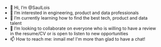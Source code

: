 - 👋 Hi, I’m @SaulLois
- 👀 I’m interested in engineering, product and data professionals
- 🌱 I’m currently learning how to find the best tech, product and data talent
- 💞️ I’m looking to collaborate on everyone who is willing to have a review in the resume/CV or is open to listen to new opportunities
- 📫 How to reach me: inmail me! I'm more than glad to have a chat!

<!---
SaulLois/SaulLois is a ✨ special ✨ repository because its `README.md` (this file) appears on your GitHub profile.
You can click the Preview link to take a look at your changes.
--->
